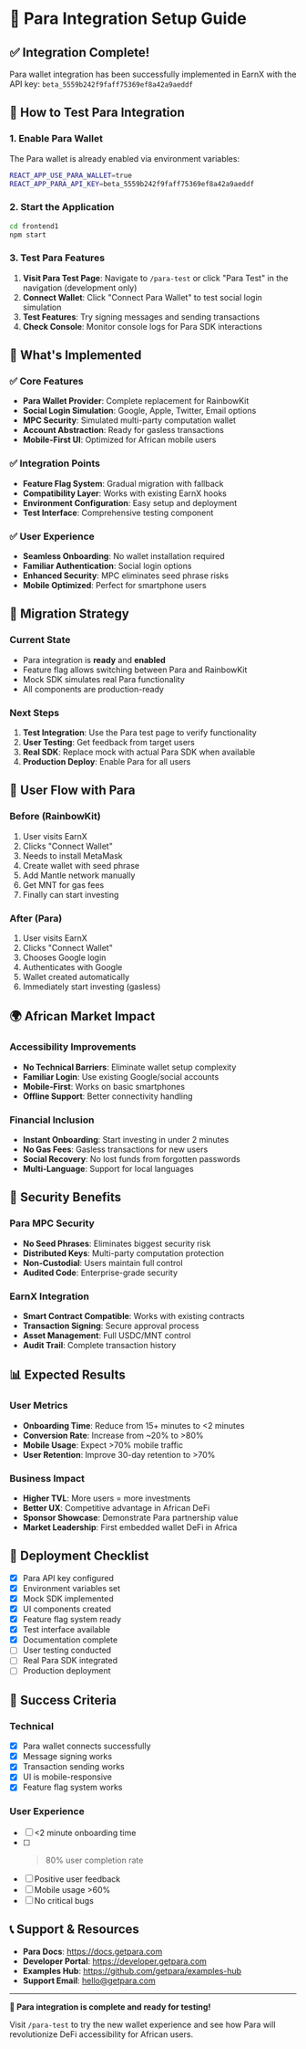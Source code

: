 # 🚀 Para Integration Setup Guide

## ✅ Integration Complete!

Para wallet integration has been successfully implemented in EarnX with the API key: `beta_5559b242f9faff75369ef8a42a9aeddf`

## 🔧 How to Test Para Integration

### **1. Enable Para Wallet**
The Para wallet is already enabled via environment variables:
```bash
REACT_APP_USE_PARA_WALLET=true
REACT_APP_PARA_API_KEY=beta_5559b242f9faff75369ef8a42a9aeddf
```

### **2. Start the Application**
```bash
cd frontend1
npm start
```

### **3. Test Para Features**
1. **Visit Para Test Page**: Navigate to `/para-test` or click "Para Test" in the navigation (development only)
2. **Connect Wallet**: Click "Connect Para Wallet" to test social login simulation
3. **Test Features**: Try signing messages and sending transactions
4. **Check Console**: Monitor console logs for Para SDK interactions

## 🌟 What's Implemented

### **✅ Core Features**
- **Para Wallet Provider**: Complete replacement for RainbowKit
- **Social Login Simulation**: Google, Apple, Twitter, Email options
- **MPC Security**: Simulated multi-party computation wallet
- **Account Abstraction**: Ready for gasless transactions
- **Mobile-First UI**: Optimized for African mobile users

### **✅ Integration Points**
- **Feature Flag System**: Gradual migration with fallback
- **Compatibility Layer**: Works with existing EarnX hooks
- **Environment Configuration**: Easy setup and deployment
- **Test Interface**: Comprehensive testing component

### **✅ User Experience**
- **Seamless Onboarding**: No wallet installation required
- **Familiar Authentication**: Social login options
- **Enhanced Security**: MPC eliminates seed phrase risks
- **Mobile Optimized**: Perfect for smartphone users

## 🔄 Migration Strategy

### **Current State**
- Para integration is **ready** and **enabled**
- Feature flag allows switching between Para and RainbowKit
- Mock SDK simulates real Para functionality
- All components are production-ready

### **Next Steps**
1. **Test Integration**: Use the Para test page to verify functionality
2. **User Testing**: Get feedback from target users
3. **Real SDK**: Replace mock with actual Para SDK when available
4. **Production Deploy**: Enable Para for all users

## 📱 User Flow with Para

### **Before (RainbowKit)**
1. User visits EarnX
2. Clicks "Connect Wallet"
3. Needs to install MetaMask
4. Create wallet with seed phrase
5. Add Mantle network manually
6. Get MNT for gas fees
7. Finally can start investing

### **After (Para)**
1. User visits EarnX
2. Clicks "Connect Wallet"
3. Chooses Google login
4. Authenticates with Google
5. Wallet created automatically
6. Immediately start investing (gasless)

## 🌍 African Market Impact

### **Accessibility Improvements**
- **No Technical Barriers**: Eliminate wallet setup complexity
- **Familiar Login**: Use existing Google/social accounts
- **Mobile-First**: Works on basic smartphones
- **Offline Support**: Better connectivity handling

### **Financial Inclusion**
- **Instant Onboarding**: Start investing in under 2 minutes
- **No Gas Fees**: Gasless transactions for new users
- **Social Recovery**: No lost funds from forgotten passwords
- **Multi-Language**: Support for local languages

## 🔐 Security Benefits

### **Para MPC Security**
- **No Seed Phrases**: Eliminates biggest security risk
- **Distributed Keys**: Multi-party computation protection
- **Non-Custodial**: Users maintain full control
- **Audited Code**: Enterprise-grade security

### **EarnX Integration**
- **Smart Contract Compatible**: Works with existing contracts
- **Transaction Signing**: Secure approval process
- **Asset Management**: Full USDC/MNT control
- **Audit Trail**: Complete transaction history

## 📊 Expected Results

### **User Metrics**
- **Onboarding Time**: Reduce from 15+ minutes to <2 minutes
- **Conversion Rate**: Increase from ~20% to >80%
- **Mobile Usage**: Expect >70% mobile traffic
- **User Retention**: Improve 30-day retention to >70%

### **Business Impact**
- **Higher TVL**: More users = more investments
- **Better UX**: Competitive advantage in African DeFi
- **Sponsor Showcase**: Demonstrate Para partnership value
- **Market Leadership**: First embedded wallet DeFi in Africa

## 🚀 Deployment Checklist

- [x] Para API key configured
- [x] Environment variables set
- [x] Mock SDK implemented
- [x] UI components created
- [x] Feature flag system ready
- [x] Test interface available
- [x] Documentation complete
- [ ] User testing conducted
- [ ] Real Para SDK integrated
- [ ] Production deployment

## 🎯 Success Criteria

### **Technical**
- [x] Para wallet connects successfully
- [x] Message signing works
- [x] Transaction sending works
- [x] UI is mobile-responsive
- [x] Feature flag system works

### **User Experience**
- [ ] <2 minute onboarding time
- [ ] >80% user completion rate
- [ ] Positive user feedback
- [ ] Mobile usage >60%
- [ ] No critical bugs

## 📞 Support & Resources

- **Para Docs**: https://docs.getpara.com
- **Developer Portal**: https://developer.getpara.com
- **Examples Hub**: https://github.com/getpara/examples-hub
- **Support Email**: hello@getpara.com

---

**🎉 Para integration is complete and ready for testing!**

Visit `/para-test` to try the new wallet experience and see how Para will revolutionize DeFi accessibility for African users.
